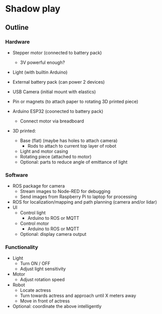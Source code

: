 # Shadow play

## Outline

### Hardware

- Stepper motor (connected to battery pack)
    - 3V powerful enough?
- Light (with builtin Arduino)
- External battery pack (can power 2 devices)
- USB Camera (initial mount with elastics)
- Pin or magnets (to attach paper to rotating 3D printed piece)
- Arduino ESP32 (coonected to battery pack)
    - Connect motor via breadboard

- 3D printed:
    - Base (flat) (maybe has holes to attach camera)
        - Rods to attach to current top layer of robot
    - Light and motor casing
    - Rotating piece (attached to motor)
    - Optional: parts to reduce angle of emittance of light

### Software

- ROS package for camera
    - Stream images to Node-RED for debugging
    - Send images from Raspberry Pi to laptop for processing
- ROS for localization/mapping and path planning (camera and/or lidar)
- UI
    - Control light
        - Arduino to ROS or MQTT
    - Control motor
        - Arduino to ROS or MQTT
    - Optional: display camera output

### Functionality

- Light
    - Turn ON / OFF
    - Adjust light sensitivity
- Motor
    - Adjust rotation speed
- Robot
    - Locate actress
    - Turn towards actress and approach until X meters away
    - Move in front of actress
- Optional: coordinate the above intelligently
